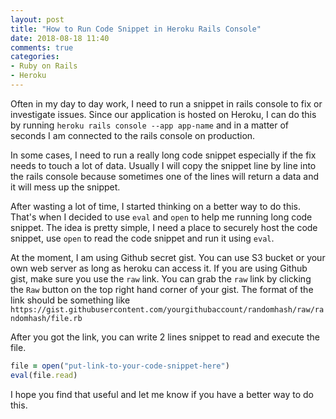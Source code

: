 ```yaml
---
layout: post
title: "How to Run Code Snippet in Heroku Rails Console"
date: 2018-08-18 11:40
comments: true
categories:
- Ruby on Rails
- Heroku
---
```


Often in my day to day work, I need to run a snippet in rails console to fix or investigate issues. Since our application is hosted on Heroku, I can do this by running `heroku rails console --app app-name` and in a matter of seconds I am connected to the rails console on production.

In some cases, I need to run a really long code snippet especially if the fix needs to touch a lot of data. Usually I will copy the snippet line by line into the rails console because sometimes one of the lines will return a data and it will mess up the snippet.

After wasting a lot of time, I started thinking on a better way to do this. That's when I decided to use `eval` and `open` to help me running long code snippet. The idea is pretty simple, I need a place to securely host the code snippet, use `open` to read the code snippet and run it using `eval`.

At the moment, I am using Github secret gist. You can use S3 bucket or your own web server as long as heroku can access it. If you are using Github gist, make sure you use the `raw` link. You can grab the `raw` link by clicking the `Raw` button on the top right hand corner of your gist. The format of the link should be something like
`https://gist.githubusercontent.com/yourgithubaccount/randomhash/raw/randomhash/file.rb`

After you got the link, you can write 2 lines snippet to read and execute the file.

```ruby
file = open("put-link-to-your-code-snippet-here")
eval(file.read)
```

I hope you find that useful and let me know if you have a better way to do this.
